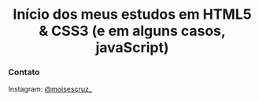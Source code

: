 <h1 align="center">
Início dos meus estudos em HTML5 & CSS3 (e em alguns casos, javaScript)
</h1>

<h3>Contato</h3>
Instagram: <a href="https://www.instagram.com/moisescruz_/">@moisescruz_</a>


